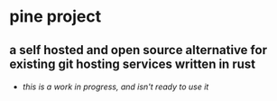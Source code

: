 # pine project

## a self hosted and open source alternative for existing git hosting services written in rust

- ###### this is a work in progress, and isn't ready to use it


<!--
[//]: <> # temporal space for requisites
[//]: <> 
[//]: <> the user deploy the server with a default user
[//]: <> 
[//]: <> the record represents list of all repositories allocated in the program instace
[//]: <> the filesystem persistence and database are independent phisycal components (are distributed)
[//]: <> 
[//]: <> the backend is connect to database and filesystem tought enviroment variables that define and identify the resources of app
[//]: <> 
[//]: <> the server mount the remote filesystem at start
[//]: <> 
[//]: <> 
[//]: <> the auth module generate sessions of 1 hour for new users and 12 hours sessions for login users
[//]: <> 
[//]: <> 
[//]: <> 
[//]: <> # How to deploy
[//]: <> 
[//]: <> ```sh
[//]: <> cd /path/of/project
[//]: <> cargo build --target release 
[//]: <> ```
[//]: <> 
[//]: <> ## Run Options
[//]: <> 
[//]: <> - ** Migrations
[//]: <> 	--None
[//]: <> 		not runs database migrations
[//]: <> 	--Drop
[//]: <> 		drop cascade current database schema and then run default script
[//]: <> 	--Default
[//]: <> 		run migrations, default script
[//]: <> 	--Custom
[//]: <> 		run custom script with path
[//]: <> 
[//]: <> - ** Example-data
[//]: <> 	--example-data
[//]: <> 		true or false default false
[//]: <> 
[//]: <> - ** Enviroment Vars File
[//]: <> 	--ENVIRONMENT=
[//]: <> 	--HOST=
[//]: <> 	--PORT=
[//]: <> 	--PSQL_HOST=
[//]: <> 	--PSQL_PORT=
[//]: <> 	--PSQL_USER=
[//]: <> 	--PSQL_PASSWORD=
[//]: <> 	--PSQL_DEFAULT_SCHEMA=
[//]: <> 	--PSQL_DEFAULT_DATABASE=
[//]: <> 	--GIT_ROOT_DIR=
[//]: <> 	--CLIENT_PATH=
[//]: <> 	--SECRET_KEY=
[//]: <> 	--LOGS_DIR=
[//]: <> 
[//]: <> 
[//]: <> * full start command example
[//]: <> ```sh
[//]: <> cd /path/of/binary/output
[//]: <> ./server  --migrations drop  --example-data true --environment test --vars ~/some/path/.somefile.env &
[//]: <> ```
[//]: <> 
[//]: <> ```sh
[//]: <> cd /path/of/binary/output
[//]: <> ./server &
[//]: <> ```
-->
